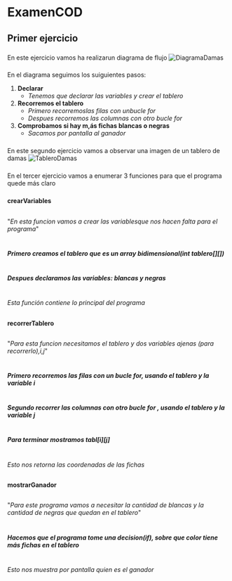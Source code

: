 # ExamenCOD
## Primer ejercicio
### 
En este ejercicio vamos ha realizarun diagrama de flujo
![DiagramaDamas](file:///home/dam/Im%C3%A1genes/Damas1.jpg)
###
En el diagrama seguimos los suiguientes pasos:

1. **Declarar**
    - *Tenemos que declarar las variables y crear el tablero*
2. **Recorremos el tablero**
    - *Primero recorremoslas filas con unbucle for*
    - *Despues recorremos las columnas con otro bucle for*
3.  **Comprobamos si hay m,ás fichas blancas o negras**
    - *Sacamos por pantalla al ganador*
###
En este segundo ejercicio vamos a observar una imagen de un tablero de damas
![TableroDamas](https://png.pngtree.com/thumb_back/fh260/background/20220626/pngtree-chess-or-draught-checker-game-board-board-gameboard-play-photo-image_32104364.jpg)
###
En el tercer ejercicio vamos a enumerar 3 funciones para que el programa quede más claro
###
**crearVariables**
##
"*En esta funcion vamos a crear las variablesque nos hacen falta para el programa*"
#
***Primero creamos el tablero que es un array bidimensional(int tablero[][])***
#
***Despues declaramos las variables: blancas y negras***
#
_Esta función contiene lo principal del programa_
##
**recorrerTablero**
##
"*Para esta funcion necesitamos el tablero y dos variables ajenas (para recorrerlo),i,j*"
#
***Primero recorremos las filas con un bucle for, usando el tablero y la variable i***
#
***Segundo recorrer las columnas con otro bucle for , usando el tablero y la variable j***
#
***Para terminar mostramos tabl[i][j]***
#
_Esto nos retorna las coordenadas de las fichas_
##
**mostrarGanador**
##
"*Para este programa vamos a necesitar la cantidad de blancas y la cantidad de negras que quedan en el tablero*"
#
***Hacemos que el programa tome una decision(if), sobre que color tiene más fichas en el tablero***
#
_Esto nos muestra por pantalla quien es el ganador_
##


